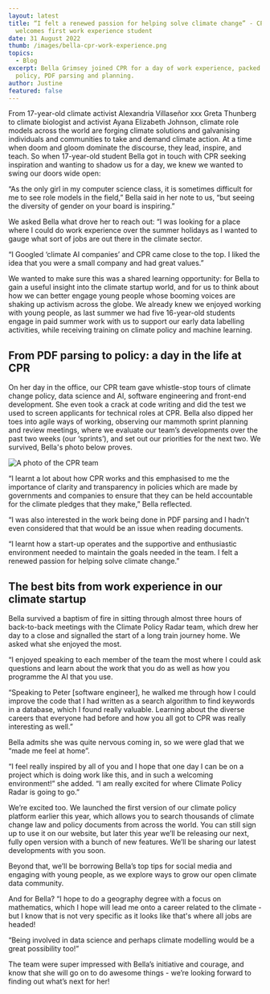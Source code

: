```yaml
---
layout: latest
title: “I felt a renewed passion for helping solve climate change” - CPR
  welcomes first work experience student
date: 31 August 2022
thumb: /images/bella-cpr-work-experience.png
topics:
  - Blog
excerpt: Bella Grimsey joined CPR for a day of work experience, packed with
  policy, PDF parsing and planning.
author: Justine
featured: false
---
```

From 17-year-old climate activist Alexandria Villaseñor xxx Greta Thunberg to climate biologist and activist Ayana Elizabeth Johnson, climate role models across the world are forging climate solutions and galvanising individuals and communities to take and demand climate action. At a time when doom and gloom dominate the discourse, they lead, inspire, and teach. So when 17-year-old student Bella got in touch with CPR seeking inspiration and wanting to shadow us for a day, we knew we wanted to swing our doors wide open:

“As the only girl in my computer science class, it is sometimes difficult for me to see role models in the field,” Bella said in her note to us, “but seeing the diversity of gender on your board is inspiring.”

We asked Bella what drove her to reach out: “I was looking for a place where I could do work experience over the summer holidays as I wanted to gauge what sort of jobs are out there in the climate sector. 

“I Googled ‘climate AI companies’ and CPR came close to the top. I liked the idea that you were a small company and had great values.”

We wanted to make sure this was a shared learning opportunity: for Bella to gain a useful insight into the climate startup world, and for us to think about how we can better engage young people whose booming voices are shaking up activism across the globe. We already knew we enjoyed working with young people, as last summer we had five 16-year-old students engage in paid summer work with us to support our early data labelling activities, while receiving training on climate policy and machine learning.

## From PDF parsing to policy: a day in the life at CPR

On her day in the office, our CPR team gave whistle-stop tours of climate change policy, data science and AI, software engineering and front-end development. She even took a crack at code writing and did the test we used to screen applicants for technical roles at CPR. Bella also dipped her toes into agile ways of working, observing our mammoth sprint planning and review meetings, where we evaluate our team’s developments over the past two weeks (our ‘sprints’), and set out our priorities for the next two. We survived, Bella's photo below proves.

![A photo of the CPR team](/images/“i-felt-a-renewed-passion-for-helping-solve-climate-change”-cpr-welcomes-first-work-experience-student/cpr-team-photo.jpg "The CPR team during sprint planning")

“I learnt a lot about how CPR works and this emphasised to me the importance of clarity and transparency in policies which are made by governments and companies to ensure that they can be held accountable for the climate pledges that they make,” Bella reflected. 

“I was also interested in the work being done in PDF parsing and I hadn't even considered that that would be an issue when reading documents. 

“I learnt how a start-up operates and the supportive and enthusiastic environment needed to maintain the goals needed in the team. I felt a renewed passion for helping solve climate change.”

## The best bits from work experience in our climate startup

Bella survived a baptism of fire in sitting through almost three hours of back-to-back meetings with the Climate Policy Radar team, which drew her day to a close and signalled the start of a long train journey home. We asked what she enjoyed the most.

“I enjoyed speaking to each member of the team the most where I could ask questions and learn about the work that you do as well as how you programme the AI that you use.

“Speaking to Peter \[software engineer], he walked me through how I could improve the code that I had written as a search algorithm to find keywords in a database, which I found really valuable. Learning about the diverse careers that everyone had before and how you all got to CPR was really interesting as well.”

Bella admits she was quite nervous coming in, so we were glad that we “made me feel at home”. 

“I feel really inspired by all of you and I hope that one day I can be on a project which is doing work like this, and in such a welcoming environment!” she added. “I am really excited for where Climate Policy Radar is going to go.”

We’re excited too. We launched the first version of our climate policy platform earlier this year, which allows you to search thousands of climate change law and policy documents from across the world. You can still sign up to use it on our website, but later this year we’ll be releasing our next, fully open version with a bunch of new features. We’ll be sharing our latest developments with you soon. 

Beyond that, we’ll be borrowing Bella’s top tips for social media and engaging with young people, as we explore ways to grow our open climate data community. 

And for Bella? “I hope to do a geography degree with a focus on mathematics, which I hope will lead me onto a career related to the climate - but I know that is not very specific as it looks like that's where all jobs are headed! 

“Being involved in data science and perhaps climate modelling would be a great possibility too!” 

The team were super impressed with Bella’s initiative and courage, and know that she will go on to do awesome things - we’re looking forward to finding out what’s next for her!